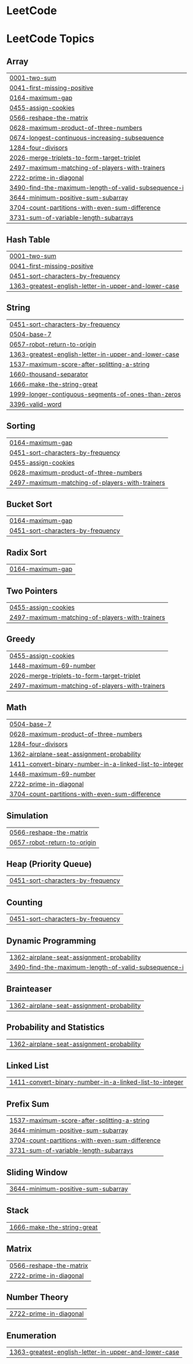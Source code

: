 # LeetCode
<!---LeetCode Topics Start-->
# LeetCode Topics
## Array
|  |
| ------- |
| [0001-two-sum](https://github.com/RSaminathrao/LeetCode/tree/master/0001-two-sum) |
| [0041-first-missing-positive](https://github.com/RSaminathrao/LeetCode/tree/master/0041-first-missing-positive) |
| [0164-maximum-gap](https://github.com/RSaminathrao/LeetCode/tree/master/0164-maximum-gap) |
| [0455-assign-cookies](https://github.com/RSaminathrao/LeetCode/tree/master/0455-assign-cookies) |
| [0566-reshape-the-matrix](https://github.com/RSaminathrao/LeetCode/tree/master/0566-reshape-the-matrix) |
| [0628-maximum-product-of-three-numbers](https://github.com/RSaminathrao/LeetCode/tree/master/0628-maximum-product-of-three-numbers) |
| [0674-longest-continuous-increasing-subsequence](https://github.com/RSaminathrao/LeetCode/tree/master/0674-longest-continuous-increasing-subsequence) |
| [1284-four-divisors](https://github.com/RSaminathrao/LeetCode/tree/master/1284-four-divisors) |
| [2026-merge-triplets-to-form-target-triplet](https://github.com/RSaminathrao/LeetCode/tree/master/2026-merge-triplets-to-form-target-triplet) |
| [2497-maximum-matching-of-players-with-trainers](https://github.com/RSaminathrao/LeetCode/tree/master/2497-maximum-matching-of-players-with-trainers) |
| [2722-prime-in-diagonal](https://github.com/RSaminathrao/LeetCode/tree/master/2722-prime-in-diagonal) |
| [3490-find-the-maximum-length-of-valid-subsequence-i](https://github.com/RSaminathrao/LeetCode/tree/master/3490-find-the-maximum-length-of-valid-subsequence-i) |
| [3644-minimum-positive-sum-subarray](https://github.com/RSaminathrao/LeetCode/tree/master/3644-minimum-positive-sum-subarray) |
| [3704-count-partitions-with-even-sum-difference](https://github.com/RSaminathrao/LeetCode/tree/master/3704-count-partitions-with-even-sum-difference) |
| [3731-sum-of-variable-length-subarrays](https://github.com/RSaminathrao/LeetCode/tree/master/3731-sum-of-variable-length-subarrays) |
## Hash Table
|  |
| ------- |
| [0001-two-sum](https://github.com/RSaminathrao/LeetCode/tree/master/0001-two-sum) |
| [0041-first-missing-positive](https://github.com/RSaminathrao/LeetCode/tree/master/0041-first-missing-positive) |
| [0451-sort-characters-by-frequency](https://github.com/RSaminathrao/LeetCode/tree/master/0451-sort-characters-by-frequency) |
| [1363-greatest-english-letter-in-upper-and-lower-case](https://github.com/RSaminathrao/LeetCode/tree/master/1363-greatest-english-letter-in-upper-and-lower-case) |
## String
|  |
| ------- |
| [0451-sort-characters-by-frequency](https://github.com/RSaminathrao/LeetCode/tree/master/0451-sort-characters-by-frequency) |
| [0504-base-7](https://github.com/RSaminathrao/LeetCode/tree/master/0504-base-7) |
| [0657-robot-return-to-origin](https://github.com/RSaminathrao/LeetCode/tree/master/0657-robot-return-to-origin) |
| [1363-greatest-english-letter-in-upper-and-lower-case](https://github.com/RSaminathrao/LeetCode/tree/master/1363-greatest-english-letter-in-upper-and-lower-case) |
| [1537-maximum-score-after-splitting-a-string](https://github.com/RSaminathrao/LeetCode/tree/master/1537-maximum-score-after-splitting-a-string) |
| [1660-thousand-separator](https://github.com/RSaminathrao/LeetCode/tree/master/1660-thousand-separator) |
| [1666-make-the-string-great](https://github.com/RSaminathrao/LeetCode/tree/master/1666-make-the-string-great) |
| [1999-longer-contiguous-segments-of-ones-than-zeros](https://github.com/RSaminathrao/LeetCode/tree/master/1999-longer-contiguous-segments-of-ones-than-zeros) |
| [3396-valid-word](https://github.com/RSaminathrao/LeetCode/tree/master/3396-valid-word) |
## Sorting
|  |
| ------- |
| [0164-maximum-gap](https://github.com/RSaminathrao/LeetCode/tree/master/0164-maximum-gap) |
| [0451-sort-characters-by-frequency](https://github.com/RSaminathrao/LeetCode/tree/master/0451-sort-characters-by-frequency) |
| [0455-assign-cookies](https://github.com/RSaminathrao/LeetCode/tree/master/0455-assign-cookies) |
| [0628-maximum-product-of-three-numbers](https://github.com/RSaminathrao/LeetCode/tree/master/0628-maximum-product-of-three-numbers) |
| [2497-maximum-matching-of-players-with-trainers](https://github.com/RSaminathrao/LeetCode/tree/master/2497-maximum-matching-of-players-with-trainers) |
## Bucket Sort
|  |
| ------- |
| [0164-maximum-gap](https://github.com/RSaminathrao/LeetCode/tree/master/0164-maximum-gap) |
| [0451-sort-characters-by-frequency](https://github.com/RSaminathrao/LeetCode/tree/master/0451-sort-characters-by-frequency) |
## Radix Sort
|  |
| ------- |
| [0164-maximum-gap](https://github.com/RSaminathrao/LeetCode/tree/master/0164-maximum-gap) |
## Two Pointers
|  |
| ------- |
| [0455-assign-cookies](https://github.com/RSaminathrao/LeetCode/tree/master/0455-assign-cookies) |
| [2497-maximum-matching-of-players-with-trainers](https://github.com/RSaminathrao/LeetCode/tree/master/2497-maximum-matching-of-players-with-trainers) |
## Greedy
|  |
| ------- |
| [0455-assign-cookies](https://github.com/RSaminathrao/LeetCode/tree/master/0455-assign-cookies) |
| [1448-maximum-69-number](https://github.com/RSaminathrao/LeetCode/tree/master/1448-maximum-69-number) |
| [2026-merge-triplets-to-form-target-triplet](https://github.com/RSaminathrao/LeetCode/tree/master/2026-merge-triplets-to-form-target-triplet) |
| [2497-maximum-matching-of-players-with-trainers](https://github.com/RSaminathrao/LeetCode/tree/master/2497-maximum-matching-of-players-with-trainers) |
## Math
|  |
| ------- |
| [0504-base-7](https://github.com/RSaminathrao/LeetCode/tree/master/0504-base-7) |
| [0628-maximum-product-of-three-numbers](https://github.com/RSaminathrao/LeetCode/tree/master/0628-maximum-product-of-three-numbers) |
| [1284-four-divisors](https://github.com/RSaminathrao/LeetCode/tree/master/1284-four-divisors) |
| [1362-airplane-seat-assignment-probability](https://github.com/RSaminathrao/LeetCode/tree/master/1362-airplane-seat-assignment-probability) |
| [1411-convert-binary-number-in-a-linked-list-to-integer](https://github.com/RSaminathrao/LeetCode/tree/master/1411-convert-binary-number-in-a-linked-list-to-integer) |
| [1448-maximum-69-number](https://github.com/RSaminathrao/LeetCode/tree/master/1448-maximum-69-number) |
| [2722-prime-in-diagonal](https://github.com/RSaminathrao/LeetCode/tree/master/2722-prime-in-diagonal) |
| [3704-count-partitions-with-even-sum-difference](https://github.com/RSaminathrao/LeetCode/tree/master/3704-count-partitions-with-even-sum-difference) |
## Simulation
|  |
| ------- |
| [0566-reshape-the-matrix](https://github.com/RSaminathrao/LeetCode/tree/master/0566-reshape-the-matrix) |
| [0657-robot-return-to-origin](https://github.com/RSaminathrao/LeetCode/tree/master/0657-robot-return-to-origin) |
## Heap (Priority Queue)
|  |
| ------- |
| [0451-sort-characters-by-frequency](https://github.com/RSaminathrao/LeetCode/tree/master/0451-sort-characters-by-frequency) |
## Counting
|  |
| ------- |
| [0451-sort-characters-by-frequency](https://github.com/RSaminathrao/LeetCode/tree/master/0451-sort-characters-by-frequency) |
## Dynamic Programming
|  |
| ------- |
| [1362-airplane-seat-assignment-probability](https://github.com/RSaminathrao/LeetCode/tree/master/1362-airplane-seat-assignment-probability) |
| [3490-find-the-maximum-length-of-valid-subsequence-i](https://github.com/RSaminathrao/LeetCode/tree/master/3490-find-the-maximum-length-of-valid-subsequence-i) |
## Brainteaser
|  |
| ------- |
| [1362-airplane-seat-assignment-probability](https://github.com/RSaminathrao/LeetCode/tree/master/1362-airplane-seat-assignment-probability) |
## Probability and Statistics
|  |
| ------- |
| [1362-airplane-seat-assignment-probability](https://github.com/RSaminathrao/LeetCode/tree/master/1362-airplane-seat-assignment-probability) |
## Linked List
|  |
| ------- |
| [1411-convert-binary-number-in-a-linked-list-to-integer](https://github.com/RSaminathrao/LeetCode/tree/master/1411-convert-binary-number-in-a-linked-list-to-integer) |
## Prefix Sum
|  |
| ------- |
| [1537-maximum-score-after-splitting-a-string](https://github.com/RSaminathrao/LeetCode/tree/master/1537-maximum-score-after-splitting-a-string) |
| [3644-minimum-positive-sum-subarray](https://github.com/RSaminathrao/LeetCode/tree/master/3644-minimum-positive-sum-subarray) |
| [3704-count-partitions-with-even-sum-difference](https://github.com/RSaminathrao/LeetCode/tree/master/3704-count-partitions-with-even-sum-difference) |
| [3731-sum-of-variable-length-subarrays](https://github.com/RSaminathrao/LeetCode/tree/master/3731-sum-of-variable-length-subarrays) |
## Sliding Window
|  |
| ------- |
| [3644-minimum-positive-sum-subarray](https://github.com/RSaminathrao/LeetCode/tree/master/3644-minimum-positive-sum-subarray) |
## Stack
|  |
| ------- |
| [1666-make-the-string-great](https://github.com/RSaminathrao/LeetCode/tree/master/1666-make-the-string-great) |
## Matrix
|  |
| ------- |
| [0566-reshape-the-matrix](https://github.com/RSaminathrao/LeetCode/tree/master/0566-reshape-the-matrix) |
| [2722-prime-in-diagonal](https://github.com/RSaminathrao/LeetCode/tree/master/2722-prime-in-diagonal) |
## Number Theory
|  |
| ------- |
| [2722-prime-in-diagonal](https://github.com/RSaminathrao/LeetCode/tree/master/2722-prime-in-diagonal) |
## Enumeration
|  |
| ------- |
| [1363-greatest-english-letter-in-upper-and-lower-case](https://github.com/RSaminathrao/LeetCode/tree/master/1363-greatest-english-letter-in-upper-and-lower-case) |
<!---LeetCode Topics End-->